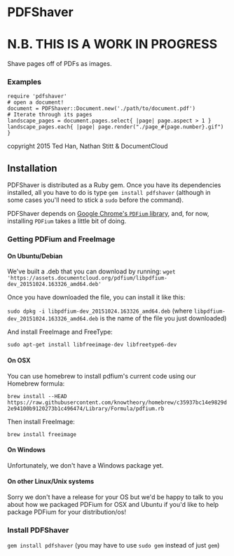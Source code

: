 # PDFShaver

# N.B. THIS IS A WORK IN PROGRESS

Shave pages off of PDFs as images.

### Examples

    require 'pdfshaver'
    # open a document!
    document = PDFShaver::Document.new('./path/to/document.pdf')
    # Iterate through its pages
    landscape_pages = document.pages.select{ |page| page.aspect > 1 }
    landscape_pages.each{ |page| page.render("./page_#{page.number}.gif") }

copyright 2015 Ted Han, Nathan Stitt & DocumentCloud

## Installation

PDFShaver is distributed as a Ruby gem.  Once you have its dependencies installed, all you have to do is type `gem install pdfshaver` (although in some cases you'll need to stick a `sudo` before the command).

PDFShaver depends on [Google Chrome's `PDFium` library][pdfium], and, for now, installing `PDFium` takes a little bit of doing.

[pdfium]: https://code.google.com/p/pdfium/

### Getting PDFium and FreeImage

#### On Ubuntu/Debian

We've built a .deb that you can download by running: `wget 'https://assets.documentcloud.org/pdfium/libpdfium-dev_20151024.163326_amd64.deb'`

Once you have downloaded the file, you can install it like this:

`sudo dpkg -i libpdfium-dev_20151024.163326_amd64.deb` (where `libpdfium-dev_20151024.163326_amd64.deb` is the name of the file you just downloaded)

And install FreeImage and FreeType:

`sudo apt-get install libfreeimage-dev libfreetype6-dev`

#### On OSX

You can use homebrew to install pdfium's current code using our Homebrew formula:

`brew install --HEAD https://raw.githubusercontent.com/knowtheory/homebrew/c35937bc14e9829d2e94100b9120273b1c496474/Library/Formula/pdfium.rb`

Then install FreeImage:

`brew install freeimage`

#### On Windows

Unfortunately, we don't have a Windows package yet.

#### On other Linux/Unix systems

Sorry we don't have a release for your OS but we'd be happy to talk to you about how we packaged PDFium for OSX and Ubuntu if you'd like to help package PDFium for your distribution/os!

### Install PDFShaver

`gem install pdfshaver` (you may have to use `sudo gem` instead of just `gem`)